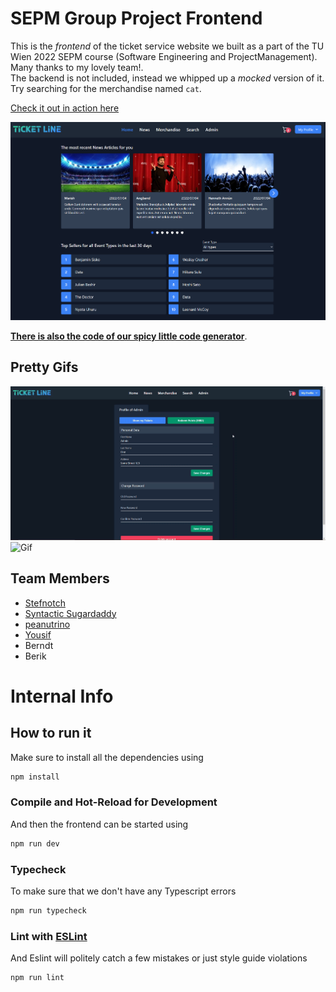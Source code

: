 # SEPM Group Project Frontend

This is the *frontend* of the ticket service website we built as a part of the TU Wien 2022 SEPM course (Software Engineering and ProjectManagement). Many thanks to my lovely team!.   
The backend is not included, instead we whipped up a *mocked* version of it. Try searching for the merchandise named `cat`. 

[Check it out in action here](https://stefnotch.github.io/sepm-project/#/)

![Screenshot](./screenshot.png)

[**There is also the code of our spicy little code generator**](https://github.com/stefnotch/sepm-project/tree/main/backend/codegenerator#code-generator).


## Pretty Gifs


![Gif](./2022-07-08_00-19-35.gif)
![Gif](./2022-07-08_00-27-31.gif)

## Team Members

- [Stefnotch](https://github.com/stefnotch)
- [Syntactic Sugardaddy](https://github.com/Syntactic-Sugardaddy)
- [peanutrino](https://github.com/peanutrino)
- [Yousif](https://github.com/YouSafe)
- Berndt
- Berik

# Internal Info

## How to run it

Make sure to install all the dependencies using
```sh
npm install
```

### Compile and Hot-Reload for Development

And then the frontend can be started using
```sh
npm run dev
```

### Typecheck 

To make sure that we don't have any Typescript errors
```sh
npm run typecheck
```

### Lint with [ESLint](https://eslint.org/)

And Eslint will politely catch a few mistakes or just style guide violations
```sh
npm run lint
```

